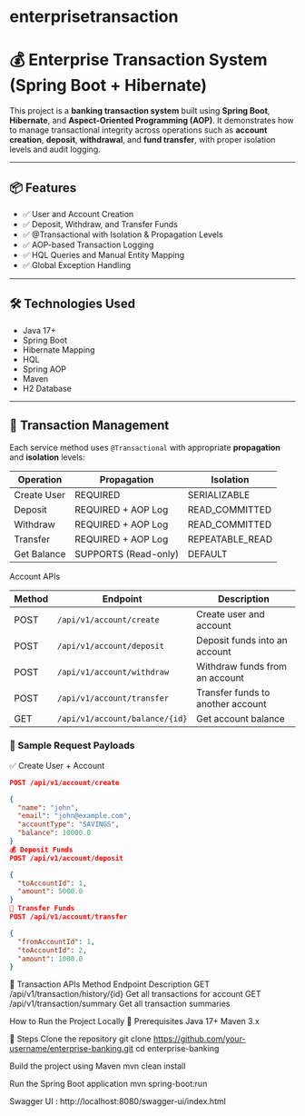 # enterprisetransaction

# 💰 Enterprise Transaction System (Spring Boot + Hibernate)

This project is a **banking transaction system** built using **Spring Boot**, **Hibernate**, and **Aspect-Oriented Programming (AOP)**. It demonstrates how to manage transactional integrity across operations such as **account creation**, **deposit**, **withdrawal**, and **fund transfer**, with proper isolation levels and audit logging.

---

## 📦 Features

- ✅ User and Account Creation  
- ✅ Deposit, Withdraw, and Transfer Funds  
- ✅ @Transactional with Isolation & Propagation Levels  
- ✅ AOP-based Transaction Logging  
- ✅ HQL Queries and Manual Entity Mapping  
- ✅ Global Exception Handling  

---

## 🛠️ Technologies Used

- Java 17+
- Spring Boot
- Hibernate Mapping
- HQL
- Spring AOP
- Maven
- H2 Database

---

## 🔁 Transaction Management

Each service method uses `@Transactional` with appropriate **propagation** and **isolation** levels:

| Operation      | Propagation         | Isolation          |
|----------------|---------------------|--------------------|
| Create User    | REQUIRED            | SERIALIZABLE       |
| Deposit        | REQUIRED + AOP Log  | READ_COMMITTED     |
| Withdraw       | REQUIRED + AOP Log  | READ_COMMITTED     |
| Transfer       | REQUIRED + AOP Log  | REPEATABLE_READ    |
| Get Balance    | SUPPORTS (Read-only)| DEFAULT            |


Account APIs

| Method | Endpoint                          | Description                     |
|--------|-----------------------------------|---------------------------------|
| POST   | `/api/v1/account/create`          | Create user and account         |
| POST   | `/api/v1/account/deposit`         | Deposit funds into an account   |
| POST   | `/api/v1/account/withdraw`        | Withdraw funds from an account  |
| POST   | `/api/v1/account/transfer`        | Transfer funds to another account |
| GET    | `/api/v1/account/balance/{id}`    | Get account balance              |

### 🔄 Sample Request Payloads

✅ Create User + Account
```json
POST /api/v1/account/create

{
  "name": "john",
  "email": "john@example.com",
  "accountType": "SAVINGS",
  "balance": 10000.0
}
💰 Deposit Funds
POST /api/v1/account/deposit

{
  "toAccountId": 1,
  "amount": 5000.0
}
🔁 Transfer Funds
POST /api/v1/account/transfer

{
  "fromAccountId": 1,
  "toAccountId": 2,
  "amount": 1000.0
}
```

📄 Transaction APIs
Method	Endpoint	Description
GET	/api/v1/transaction/history/{id}	Get all transactions for account
GET	/api/v1/transaction/summary	Get all transaction summaries


How to Run the Project Locally
🔧 Prerequisites
Java 17+
Maven 3.x

🧪 Steps
Clone the repository
git clone https://github.com/your-username/enterprise-banking.git
cd enterprise-banking

Build the project using Maven
mvn clean install

Run the Spring Boot application
mvn spring-boot:run

Swagger UI : http://localhost:8080/swagger-ui/index.html 
